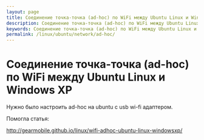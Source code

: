 ```yaml
---
layout: page
title: Соединение точка-точка (ad-hoc) по WiFi между Ubuntu Linux и Windows XP
description: Соединение точка-точка (ad-hoc) по WiFi между Ubuntu Linux и Windows XP18.04 в командной строке
keywords: Соединение точка-точка (ad-hoc) по WiFi между Ubuntu Linux и Windows XP
permalink: /linux/ubuntu/network/ad-hoc/
---
```


# Соединение точка-точка (ad-hoc) по WiFi между Ubuntu Linux и Windows XP

Нужно было настроить ad-hoc на ubuntu с usb wi-fi адаптером.

Помогла статья:

http://gearmobile.github.io/linux/wifi-adhoc-ubuntu-linux-windowsxp/
